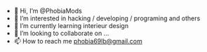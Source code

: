 - 👋 Hi, I’m @PhobiaMods
- 👀 I’m interested in hacking / developing / programing and others
- 🌱 I’m currently learning interieur design
- 💞️ I’m looking to collaborate on ...
- 📫 How to reach me phobia69lb@gmail.com

<!---
PhobiaMods/PhobiaMods is a ✨ special ✨ repository because its `README.md` (this file) appears on your GitHub profile.
You can click the Preview link to take a look at your changes.
--->
